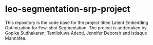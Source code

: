 # leo-segmentation-srp-project
This repository is the code base for the project titled Latent Embedding Optimization for Few-shot Segmentation. The project is undertaken by Gopika Sudhakaran,  Temiloluwa Adeoti,  Jennifer Deborah and Istiaque Mannafee.
